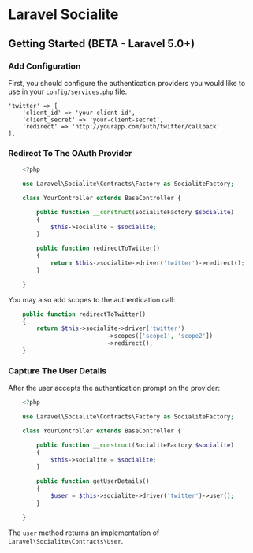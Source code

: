 # Laravel Socialite

## Getting Started (BETA - Laravel 5.0+)

### Add Configuration

First, you should configure the authentication providers you would like to use in your `config/services.php` file.

	'twitter' => [
		'client_id' => 'your-client-id',
		'client_secret' => 'your-client-secret',
		'redirect' => 'http://yourapp.com/auth/twitter/callback'
	],

### Redirect To The OAuth Provider

```php
	<?php

	use Laravel\Socialite\Contracts\Factory as SocialiteFactory;

	class YourController extends BaseController {

		public function __construct(SocialiteFactory $socialite)
		{
			$this->socialite = $socialite;
		}

		public function redirectToTwitter()
		{
			return $this->socialite->driver('twitter')->redirect();
		}

	}
```

You may also add scopes to the authentication call:

```php
	public function redirectToTwitter()
	{
		return $this->socialite->driver('twitter')
                            ->scopes(['scope1', 'scope2'])
                            ->redirect();
	}
```

### Capture The User Details

After the user accepts the authentication prompt on the provider:

```php
	<?php

	use Laravel\Socialite\Contracts\Factory as SocialiteFactory;

	class YourController extends BaseController {

		public function __construct(SocialiteFactory $socialite)
		{
			$this->socialite = $socialite;
		}

		public function getUserDetails()
		{
			$user = $this->socialite->driver('twitter')->user();
		}

	}
```

The `user` method returns an implementation of `Laravel\Socialite\Contracts\User`.
